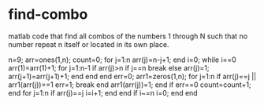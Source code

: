 # find-combo
matlab code that find all combos of the numbers 1 through N such that no number repeat n itself or located in its own  place.

n=9;
arr=ones(1,n);
count=0;
for j=1:n
    arr(j)=n-j+1;
end
i=0;
while i==0
    arr(1)=arr(1)+1;
    for j=1:n-1
        if arr(j)>n
            if j==n
                break
            else
                arr(j)=1;
                arr(j+1)=arr(j+1)+1;
            end
        end
    end
    err=0;
    arr1=zeros(1,n);
    for j=1:n
        if arr(j)==j || arr1(arr(j))==1
            err=1;
            break
        end
        arr1(arr(j))=1;
    end
    if err==0
        count=count+1;
    end
    for j=1:n
        if arr(j)==j
            i=i+1;
        end
    end
    if i~=n
        i=0;
    end
end
